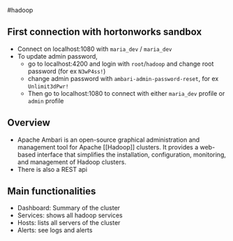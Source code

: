 #hadoop

## First connection with hortonworks sandbox

- Connect on localhost:1080 with `maria_dev` / `maria_dev`
- To update admin password,
  - go to localhost:4200 and login with `root`/`hadoop` and change root password (for ex `N3wP4ss!`)
  - change admin password with `ambari-admin-password-reset`, for ex `Unlimit3dPwr!`
  - Then go to localhost:1080 to connect with either `maria_dev` profile or `admin` profile

## Overview

- Apache Ambari is an open-source graphical administration and management tool for Apache [[Hadoop]] clusters. It provides a web-based interface that simplifies the installation, configuration, monitoring, and management of Hadoop clusters.
- There is also a REST api

## Main functionalities

- Dashboard: Summary of the cluster
- Services: shows all hadoop services
- Hosts: lists all servers of the cluster
- Alerts: see logs and alerts
